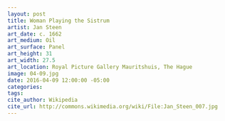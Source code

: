```yaml
---
layout: post
title: Woman Playing the Sistrum
artist: Jan Steen
art_date: c. 1662
art_medium: Oil
art_surface: Panel
art_height: 31
art_width: 27.5
art_location: Royal Picture Gallery Mauritshuis, The Hague
image: 04-09.jpg
date: 2016-04-09 12:00:00 -05:00
categories:
tags:
cite_author: Wikipedia
cite_url: http://commons.wikimedia.org/wiki/File:Jan_Steen_007.jpg
---
```

